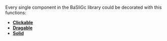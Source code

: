 
Every single component in the BaSliGc library could be decorated with this functions:

* [**Clickable**](https://github.com/TechLogic/BaSliGC/wiki/Clickable)
* [**Dragable**](https://github.com/TechLogic/BaSliGC/wiki/Dragable)
* [**Solid**](https://github.com/TechLogic/BaSliGC/wiki/Solid)


